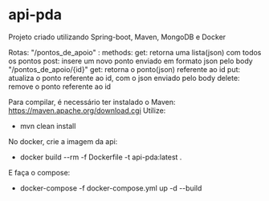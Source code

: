# api-pda

Projeto criado utilizando Spring-boot, Maven, MongoDB e Docker

Rotas:
"/pontos_de_apoio" : 
  methods:
    get: retorna uma lista(json) com todos os pontos
    post: insere um novo ponto enviado em formato json pelo body
 "/pontos_de_apoio/{id}"
    get: retorna o ponto(json) referente ao id
    put: atualiza o ponto referente ao id, com o json enviado pelo body
    delete: remove o ponto referente ao id

Para compilar, é necessário ter instalado o Maven: https://maven.apache.org/download.cgi
Utilize: 
  - mvn clean install
  
No docker, crie a imagem da api:
  - docker build --rm -f Dockerfile -t api-pda:latest .
  
E faça o compose:
  - docker-compose -f docker-compose.yml up -d --build
